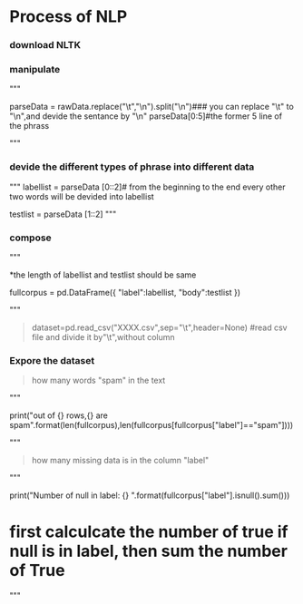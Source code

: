 # Process of NLP
### download NLTK
### manipulate

"""

parseData = rawData.replace("\t","\n").split("\n")### you can replace "\t" to "\n",and devide the sentance by "\n"
parseData[0:5]#the former 5 line of the phrass

"""
### devide the different types of phrase into different data
"""
labellist = parseData [0::2]# from the beginning to the end every other two words will be devided into labellist

testlist = parseData [1::2]
"""

### compose
"""

*the length of labellist and testlist should be same

fullcorpus = pd.DataFrame({
"label":labellist,
"body":testlist
})

"""
>dataset=pd.read_csv("XXXX.csv",sep="\t",header=None)  #read csv file and divide it by"\t",without column 

### Expore the dataset
> how many words "spam"  in the text 

"""

print("out of {} rows,{} are spam".format(len(fullcorpus),len(fullcorpus[fullcorpus["label"]=="spam"])))

"""

> how many missing data is in the column "label"

"""

print("Number of null in label: {} ".format(fullcorpus["label"].isnull().sum()))
# first calculcate the number of true if null is in label, then sum the number of True

"""
